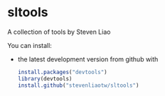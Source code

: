 sltools
=======

A collection of tools by Steven Liao

You can install:

* the latest development version from github with

    ```R
    install.packages("devtools")
    library(devtools)
    install.github("stevenliaotw/sltools")
    ````
